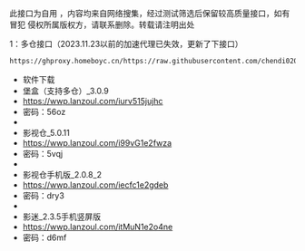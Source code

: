 此接口为自用 ，内容均来自网络搜集，经过测试筛选后保留较高质量接口，如有冒犯 侵权所属版权方，请联系删除。转载请注明出处

1：多仓接口（2023.11.23以前的加速代理已失效，更新了下接口）
````bash
https://ghproxy.homeboyc.cn/https://raw.githubusercontent.com/chendi0207/my-TVBOX/main/tvboxqq/本地仓.txt
````

- 软件下载
- 堡盒（支持多仓）_3.0.9
- https://wwp.lanzoul.com/iurv515jujhc
- 密码：56oz
-
- 影视仓_5.0.11
- https://wwp.lanzoul.com/i99vG1e2fwza
- 密码：5vqj
- 
- 影视仓手机版_2.0.8_2
- https://wwp.lanzoul.com/iecfc1e2gdeb
- 密码：dry3
- 
- 影迷_2.3.5手机竖屏版
- https://wwp.lanzoul.com/itMuN1e2o4ne
- 密码：d6mf
